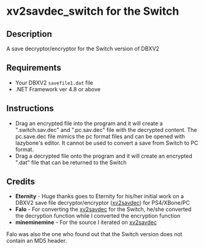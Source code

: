 # xv2savdec_switch for the Switch

## Description

A save decryptor/encryptor for the Switch version of DBXV2

## Requirements

- Your DBXV2 `savefile1.dat` file
- .NET Framework ver 4.8 or above

## Instructions
- Drag an encrypted file into the program and it will create a ".switch.sav.dec" and ".pc.sav.dec" file with the decrypted content.  The pc.save.dec file mimics the pc format files and can be opened with lazybone's editor.  It cannot be used to convert a save from Switch to PC format.
- Drag a decrypted file onto the program and it will create an encrypted ".dat" file that can be returned to the Switch

## Credits
- **Eternity** - Huge thanks goes to Eternity for his/her initial work on a DBXV2 save file decryptor/encryptor ([xv2savdec](http://animegamemods.net/thread/701/tools-eternity)) for PS4/XBone/PC
- **Falo** - For converting the [xv2savdec](https://gbatemp.net/threads/is-xenoverse-2-save-encryption-being-worked-on-by-anyone.512671/#post-8209053) for the Switch, he/she converted the decryption function while I converted the encryption function
- **mineminemine** - For the source I iterated on [xv2savdec](https://github.com/mineminemine/xv2savdec_switch)

Falo was also the one who found out that the Switch version does not contain an MD5 header.
